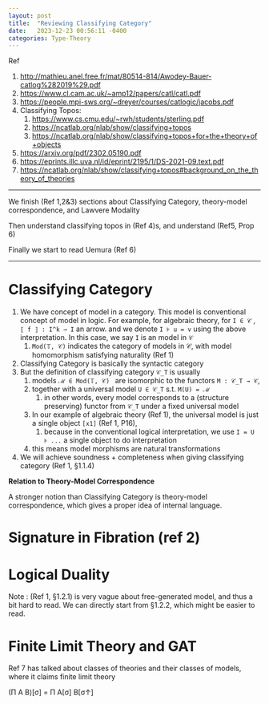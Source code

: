 ```yaml
---
layout: post
title:  "Reviewing Classifying Category"
date:   2023-12-23 00:56:11 -0400
categories: Type-Theory
---
```


Ref
1. http://mathieu.anel.free.fr/mat/80514-814/Awodey-Bauer-catlog%282019%29.pdf
2. https://www.cl.cam.ac.uk/~amp12/papers/catl/catl.pdf
3. https://people.mpi-sws.org/~dreyer/courses/catlogic/jacobs.pdf
4. Classifying Topos:
   1. https://www.cs.cmu.edu/~rwh/students/sterling.pdf
   2. https://ncatlab.org/nlab/show/classifying+topos
   3. https://ncatlab.org/nlab/show/classifying+topos+for+the+theory+of+objects
5. https://arxiv.org/pdf/2302.05190.pdf
6. https://eprints.illc.uva.nl/id/eprint/2195/1/DS-2021-09.text.pdf 
7. https://ncatlab.org/nlab/show/classifying+topos#background_on_the_theory_of_theories 
***
We finish (Ref 1,2&3) sections about Classifying Category, theory-model correspondence, and Lawvere Modality

Then understand classifying topos in (Ref 4)s,
and understand (Ref5, Prop 6)

Finally we start to read Uemura (Ref 6)
***
# Classifying Category
1. We have concept of model in a category. This model is conventional concept of model in logic. For example, for algebraic theory, for `I ∈ 𝒞` , `⟦ f ⟧ : I^k → I` an arrow. and we denote `I ⊧ u = v` using the above interpretation. In this case, we say `I` is an model in `𝒞`
   1. `Mod(𝕋, 𝒞)` indicates the category of models in 𝒞, with model homomorphism satisfying naturality (Ref 1) 
2. Classifying Category is basically the syntactic category 
3. But the definition of classifying category `𝒞_T` is usually
   1. models `ℳ ∈ Mod(𝕋, 𝒞) ` are isomorphic to the functors `M : 𝒞_T → 𝒞`, 
   2. together with a universal model `U ∈ 𝒞_T` s.t. `M(U) = ℳ`
      1. in other words, every model corresponds to a (structure preserving) functor from `𝒞_T` under a fixed universal model
   3. In our example of algebraic theory (Ref 1), the universal model is just a single object `[x1]` (Ref 1, P16), 
      1. because in the conventional logical interpretation, we use `I = U ⊧ ...` a single object to do interpretation
   4. this means model morphisms are natural transformations 
4. We will achieve soundness + completeness when giving classifying category (Ref 1, §1.1.4) 


**Relation to Theory-Model Correspondence**

A stronger notion than Classifying Category is theory-model correspondence, which gives a proper idea of internal language.


# Signature in Fibration (ref 2)

# Logical Duality

Note : (Ref 1, §1.2.1) is very vague about free-generated model, and thus a bit hard to read. We can directly start from §1.2.2, which might be easier to read.

# Finite Limit Theory and GAT

Ref 7 has talked about classes of theories and their classes of models, where it claims finite limit theory

(Π A B)[σ] = Π A[σ] B[σ↑] 
